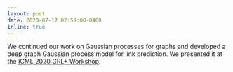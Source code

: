 ```yaml
---
layout: post
date: 2020-07-17 07:59:00-0400
inline: true
---
```


We continued our work on Gaussian processes for graphs and developed a deep graph Gaussian process model for link prediction. We presented it at the [ICML 2020 GRL+ Workshop](https://grlplus.github.io).
